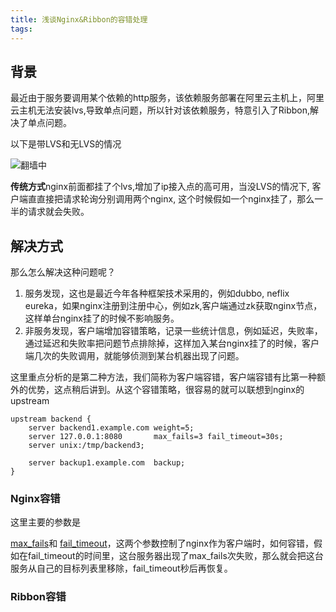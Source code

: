 ```yaml
---
title: 浅谈Nginx&Ribbon的容错处理
tags:
---
```


## 背景

最近由于服务要调用某个依赖的http服务，该依赖服务部署在阿里云主机上，阿里云主机无法安装lvs,导致单点问题，所以针对该依赖服务，特意引入了Ribbon,解决了单点问题。


以下是带LVS和无LVS的情况

![翻墙中](https://drive.google.com/uc?export=view&id=15uwFB0SdPRB1XA8XeEol0WpHXcji1cv5)

**传统方式**nginx前面都挂了个lvs,增加了ip接入点的高可用，当没LVS的情况下, 客户端直直接把请求轮询分别调用两个nginx, 这个时候假如一个nginx挂了，那么一半的请求就会失败。

## 解决方式

那么怎么解决这种问题呢？

1. 服务发现，这也是最近今年各种框架技术采用的，例如dubbo, neflix eureka，如果nginx注册到注册中心，例如zk,客户端通过zk获取nginx节点，这样单台nginx挂了的时候不影响服务。
2. 非服务发现，客户端增加容错策略，记录一些统计信息，例如延迟，失败率，通过延迟和失败率把问题节点排除掉，这样加入某台nginx挂了的时候，客户端几次的失败调用，就能够侦测到某台机器出现了问题。

这里重点分析的是第二种方法，我们简称为客户端容错，客户端容错有比第一种额外的优势，这点稍后讲到。从这个容错策略，很容易的就可以联想到nginx的upstream

```
upstream backend {
    server backend1.example.com weight=5;
    server 127.0.0.1:8080       max_fails=3 fail_timeout=30s;
    server unix:/tmp/backend3;

    server backup1.example.com  backup;
}
```

### Nginx容错

这里主要的参数是

[max_fails](http://nginx.org/en/docs/http/ngx_http_upstream_module.html#max_fails)和
[fail_timeout](http://nginx.org/en/docs/http/ngx_http_upstream_module.html#fail_timeout)，这两个参数控制了nginx作为客户端时，如何容错，假如在fail_timeout的时间里，这台服务器出现了max_fails次失败，那么就会把这台服务从自己的目标列表里移除，fail_timeout秒后再恢复。


### Ribbon容错


